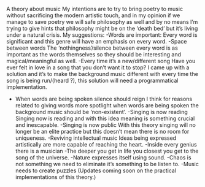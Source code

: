 A theory about music
My intentions are to try to bring poetry to music without sacrificing the modern artistic touch, and in my opinion if we manage to save poetry we will safe philosophy as well and by no means I’m trying to give hints that philosophy might be on the ‘death bed’ but it’s living under a natural crisis.
 My suggestions:
-Words are important:
Every word is significant and this genre will have an emphasis on every word.
-Space between words
The ‘nothingness’/silence between every word is as important as the words themselves so they should be interesting and magical/meaningful as well.
-Every time it’s a new/different song
Have you ever felt in love in a song that you don’t want it to stop? I came up with a solution and it’s to make the background music different with every time the song is being run/(heard ?), this solution will need a programmatical  implementation.
- When words are being spoken silence should reign 
I think for reasons related to giving words more spotlight when words are being spoken the background music should be ‘non-existent’.
-Singing is now reading   
Singing now is reading and with this idea meaning is something crucial and inescapable. 
-Singing is now public 
With this theory singing will no longer be an elite practice but this doesn’t mean there is no room for uniqueness.
-Reviving intellectual music
Ideas being expressed artistically are more capable of reaching the heart.
-Inside every genius there is a musician
-The deeper you get in life you closest you get to the song of the universe.
-Nature expresses itself using sound.
-Chaos is not something we need to eliminate it’s something to be listen to.
-Music needs to create puzzles 
(Updates coming soon on the practical implementations of this theory.)
